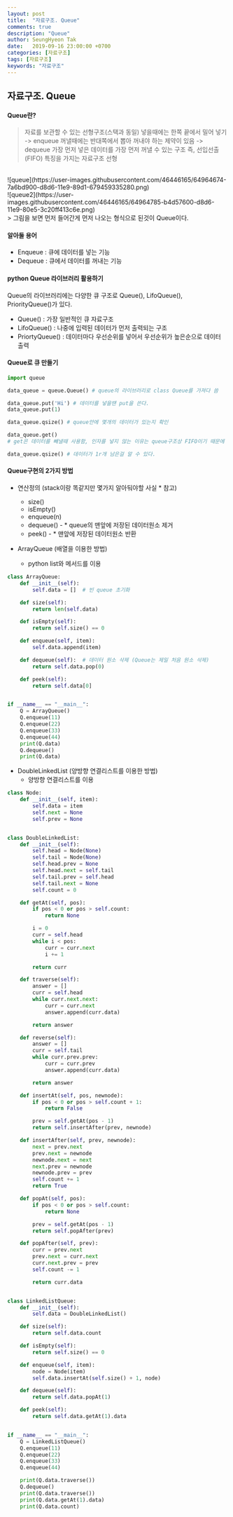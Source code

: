 ```yaml
---
layout: post
title:  "자료구조. Queue"
comments: true
description: "Queue"
author: SeungHyeon Tak
date:   2019-09-16 23:00:00 +0700
categories: [자료구조]
tags: [자료구조]
keywords: "자료구조"
---
```

## 자료구조. Queue


#### Queue란?
> 자료를 보관할 수 있는 선형구조(스택과 동일)
> 넣을때에는 한쪽 끝에서 밀어 넣기 -> enqueue
> 꺼낼때에는 반대쪽에서 뽑아 꺼내야 하는 제약이 있음 -> dequeue
> 가장 먼저 넣은 데이터를 가장 먼저 꺼낼 수 있는 구조 즉, 선입선출(FIFO) 특징을 가지는 자료구조 선형
<br>
![queue](https://user-images.githubusercontent.com/46446165/64964674-7a6bd900-d8d6-11e9-89d1-679459335280.png)
<br>
![queue2](https://user-images.githubusercontent.com/46446165/64964785-b4d57600-d8d6-11e9-80e5-3c20ff413c6e.png)
<br>
> 그림을 보면 먼저 들어간게 먼저 나오는 형식으로 된것이 Queue이다.

#### 알아둘 용어

* Enqueue : 큐에 데이터를 넣는 기능
* Dequeue : 큐에서 데이터를 꺼내는 기능

#### python Queue 라이브러리 활용하기

Queue의 라이브러리에는 다양한 큐 구조로 Queue(), LifoQueue(), PriorityQueue()가 있다.

* Queue() : 가장 일반적인 큐 자료구조
* LifoQueue() : 나중에 입력된 데이터가 먼저 출력되는 구조
* PriortyQueue() : 데이터마다 우선순위를 넣어서 우선순위가 높은순으로 데이터 출력

#### Queue로 큐 만들기

```python
import queue

data_queue = queue.Queue() # queue의 라이브러리로 class Queue를 가져다 씀

data_queue.put('Hi') # 데이터를 넣을땐 put을 쓴다.
data_queue.put(1)

data_queue.qsize() # queue안에 몇개의 데이터가 있는지 확인

data_queue.get() 
# get은 데이터를 빼낼때 사용함, 인자를 넣지 않는 이유는 queue구조상 FIFO이기 때문에 인자를 넣을 필요 없이 제일 먼저 들어간 데이터가 나올꺼기 때문이다.

data_queue.qsize() # 데이터가 1r개 남은걸 알 수 있다.

```

#### Queue구현의 2가지 방법
* 연산정의 (stack이랑 똑같지만 몇가지 알아둬야할 사실 * 참고)
  * size()
  * isEmpty()
  * enqueue(n)
  * dequeue() - * queue의 맨앞에 저장된 데이터원소 제거
  * peek() - * 맨앞에 저장된 데이터원소 반환

* ArrayQueue (배열을 이용한 방법)
  * python list와 메서드를 이용

```python
class ArrayQueue:
    def __init__(self):
        self.data = []  # 빈 queue 초기화

    def size(self):
        return len(self.data)

    def isEmpty(self):
        return self.size() == 0

    def enqueue(self, item):
        self.data.append(item)

    def dequeue(self):  # 데이터 원소 삭제 (Queue는 제일 처음 원소 삭제)
        return self.data.pop(0)

    def peek(self):
        return self.data[0]


if __name__ == "__main__":
    Q = ArrayQueue()
    Q.enqueue(11)
    Q.enqueue(22)
    Q.enqueue(33)
    Q.enqueue(44)
    print(Q.data)
    Q.dequeue()
    print(Q.data)
```

* DoubleLinkedList (양방향 연결리스트를 이용한 방법)
  * 양방향 연결리스트를 이용

```python
class Node:
    def __init__(self, item):
        self.data = item
        self.next = None
        self.prev = None


class DoubleLinkedList:
    def __init__(self):
        self.head = Node(None)
        self.tail = Node(None)
        self.head.prev = None
        self.head.next = self.tail
        self.tail.prev = self.head
        self.tail.next = None
        self.count = 0

    def getAt(self, pos):
        if pos < 0 or pos > self.count:
            return None

        i = 0
        curr = self.head
        while i < pos:
            curr = curr.next
            i += 1

        return curr

    def traverse(self):
        answer = []
        curr = self.head
        while curr.next.next:
            curr = curr.next
            answer.append(curr.data)

        return answer

    def reverse(self):
        answer = []
        curr = self.tail
        while curr.prev.prev:
            curr = curr.prev
            answer.append(curr.data)

        return answer

    def insertAt(self, pos, newnode):
        if pos < 0 or pos > self.count + 1:
            return False

        prev = self.getAt(pos - 1)
        return self.insertAfter(prev, newnode)

    def insertAfter(self, prev, newnode):
        next = prev.next
        prev.next = newnode
        newnode.next = next
        next.prev = newnode
        newnode.prev = prev
        self.count += 1
        return True

    def popAt(self, pos):
        if pos < 0 or pos > self.count:
            return None

        prev = self.getAt(pos - 1)
        return self.popAfter(prev)

    def popAfter(self, prev):
        curr = prev.next
        prev.next = curr.next
        curr.next.prev = prev
        self.count -= 1

        return curr.data


class LinkedListQueue:
    def __init__(self):
        self.data = DoubleLinkedList()

    def size(self):
        return self.data.count

    def isEmpty(self):
        return self.size() == 0

    def enqueue(self, item):
        node = Node(item)
        self.data.insertAt(self.size() + 1, node)

    def dequeue(self):
        return self.data.popAt(1)

    def peek(self):
        return self.data.getAt(1).data


if __name__ == "__main__":
    Q = LinkedListQueue()
    Q.enqueue(11)
    Q.enqueue(22)
    Q.enqueue(33)
    Q.enqueue(44)

    print(Q.data.traverse())
    Q.dequeue()
    print(Q.data.traverse())
    print(Q.data.getAt(1).data)
    print(Q.data.count)

```
